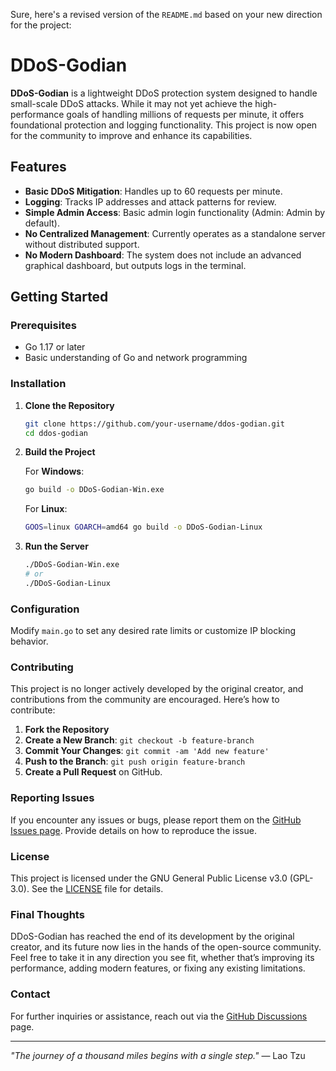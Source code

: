 Sure, here's a revised version of the `README.md` based on your new direction for the project:


# DDoS-Godian

**DDoS-Godian** is a lightweight DDoS protection system designed to handle small-scale DDoS attacks. While it may not yet achieve the high-performance goals of handling millions of requests per minute, it offers foundational protection and logging functionality. This project is now open for the community to improve and enhance its capabilities.

## Features

- **Basic DDoS Mitigation**: Handles up to 60 requests per minute.
- **Logging**: Tracks IP addresses and attack patterns for review.
- **Simple Admin Access**: Basic admin login functionality (Admin: Admin by default).
- **No Centralized Management**: Currently operates as a standalone server without distributed support.
- **No Modern Dashboard**: The system does not include an advanced graphical dashboard, but outputs logs in the terminal.

## Getting Started

### Prerequisites

- Go 1.17 or later
- Basic understanding of Go and network programming

### Installation

1. **Clone the Repository**

   ```bash
   git clone https://github.com/your-username/ddos-godian.git
   cd ddos-godian
   ```

2. **Build the Project**

   For **Windows**:
   ```bash
   go build -o DDoS-Godian-Win.exe
   ```

   For **Linux**:
   ```bash
   GOOS=linux GOARCH=amd64 go build -o DDoS-Godian-Linux
   ```

3. **Run the Server**

   ```bash
   ./DDoS-Godian-Win.exe
   # or
   ./DDoS-Godian-Linux
   ```

### Configuration

Modify `main.go` to set any desired rate limits or customize IP blocking behavior.

### Contributing

This project is no longer actively developed by the original creator, and contributions from the community are encouraged. Here’s how to contribute:

1. **Fork the Repository**
2. **Create a New Branch**: `git checkout -b feature-branch`
3. **Commit Your Changes**: `git commit -am 'Add new feature'`
4. **Push to the Branch**: `git push origin feature-branch`
5. **Create a Pull Request** on GitHub.

### Reporting Issues

If you encounter any issues or bugs, please report them on the [GitHub Issues page](https://github.com/your-username/ddos-godian/issues). Provide details on how to reproduce the issue.

### License

This project is licensed under the GNU General Public License v3.0 (GPL-3.0). See the [LICENSE](LICENSE) file for details.

### Final Thoughts

DDoS-Godian has reached the end of its development by the original creator, and its future now lies in the hands of the open-source community. Feel free to take it in any direction you see fit, whether that’s improving its performance, adding modern features, or fixing any existing limitations.

### Contact

For further inquiries or assistance, reach out via the [GitHub Discussions](https://github.com/your-username/ddos-godian/discussions) page.

---

*"The journey of a thousand miles begins with a single step."* — Lao Tzu
